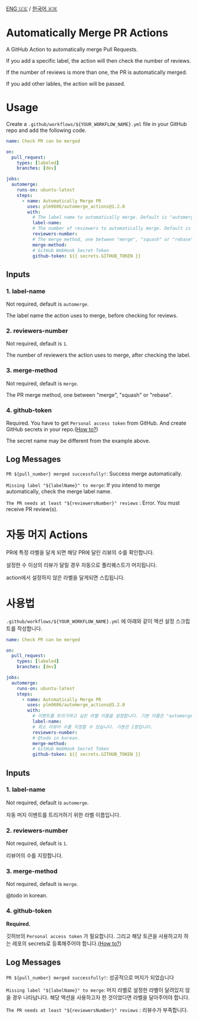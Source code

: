 [ENG 🇺🇸](#Automatically-Merge-PR-Actions) / [한국어 🇰🇷](#자동-머지-Actions)

# Automatically Merge PR Actions

A GitHub Action to automatically merge Pull Requests.

If you add a specific label, the action will then check the number of reviews.

If the number of reviews is more than one, the PR is automatically merged.

If you add other lables, the action will be passed.

<!-- Screenshot -->

# Usage

Create a `.github/workflows/${YOUR_WORKFLOW_NAME}.yml` file in your GitHub repo and add the following code.

```yml
name: Check PR can be merged

on:
  pull_request:
    types: [labeled]
    branches: [dev]

jobs:
  automerge:
    runs-on: ubuntu-latest
    steps:
      - name: Automatically Merge PR
        uses: plm9606/automerge_actions@1.2.0
        with:
          # The label name to automatically merge. Default is "automerge".
          label-name:
          # The number of reviewers to automatically merge. Default is 1.
          reviewers-number:
          # The merge method, one between "merge", "squash" or "rebase". Default is "merge".
          merge-method:
          # GitHub WebHook Secret Token
          github-token: ${{ secrets.GITHUB_TOKEN }}
```

## Inputs

### 1. label-name

Not required, default is `automerge`.

The label name the action uses to merge, before checking for reviews.

### 2. reviewers-number

Not required, default is `1`.

The number of reviewers the action uses to merge, after checking the label.

### 3. merge-method

Not required, default is `merge`.

The PR merge method, one between "merge", "squash" or "rebase".

### 4. github-token

Required.
You have to get `Personal access token` from GitHub. And create GitHub secrets in your repo.([How to?](https://help.github.com/en/actions/automating-your-workflow-with-github-actions/creating-and-using-encrypted-secrets))

The secret name may be different from the example above.

## Log Messages

`PR ${pull_number} merged successfully!`: Success merge automatically.

`Missing label "${labelName}" to merge`: If you intend to merge automatically, check the merge label name.

`The PR needs at least "${reviewersNumber}" reviews` : Error. You must receive PR review(s).

# 자동 머지 Actions

PR에 특정 라벨을 달게 되면 해당 PR에 달린 리뷰의 수를 확인합니다.

설정한 수 이상의 리뷰가 달릴 경우 자동으로 풀리퀘스트가 머지됩니다.

action에서 설정하지 않은 라벨을 달게되면 스킵됩니다.

<!-- Screenshot -->

# 사용법

`.github/workflows/${YOUR_WORKFLOW_NAME}.yml` 에 아래와 같이 액션 설정 스크립트를 작성합니다.

```yml
name: Check PR can be merged

on:
  pull_request:
    types: [labeled]
    branches: [dev]

jobs:
  automerge:
    runs-on: ubuntu-latest
    steps:
      - name: Automatically Merge PR
        uses: plm9606/automerge_actions@1.2.0
        with:
          # 이벤트를 트리거하고 싶은 라벨 이름을 설정합니다. 기본 이름은 "automerge" 입니다.
          label-name:
          # 최소 리뷰어 수를 지정할 수 있습니다. 기본은 1명입니다.
          reviewers-number:
          # @todo in korean.
          merge-method:
          # GitHub WebHook Secret Token
          github-token: ${{ secrets.GITHUB_TOKEN }}
```

## Inputs

### 1. label-name

Not required, default is `automerge`.

자동 머지 이벤트를 트리거하기 위한 라벨 이름입니다.

### 2. reviewers-number

Not required, default is `1`.

리뷰어의 수를 지정합니다.

### 3. merge-method

Not required, default is `merge`.

@todo in korean.

### 4. github-token

**Required.**

깃허브의 `Personal access token` 가 필요합니다. 그리고 해당 토큰을 사용하고자 하는 레포의 secrets로 등록해주어야 합니다.([How to?](https://help.github.com/en/actions/automating-your-workflow-with-github-actions/creating-and-using-encrypted-secrets))

## Log Messages

`PR ${pull_number} merged successfully!`: 성공적으로 머지가 되었습니다

`Missing label "${labelName}" to merge`: 머지 라벨로 설정한 라벨이 달려있지 않을 경우 나타납니다. 해당 액션을 사용하고자 한 것이었다면 라벨을 달아주어야 합니다.

`The PR needs at least "${reviewersNumber}" reviews` : 리뷰수가 부족합니다.
